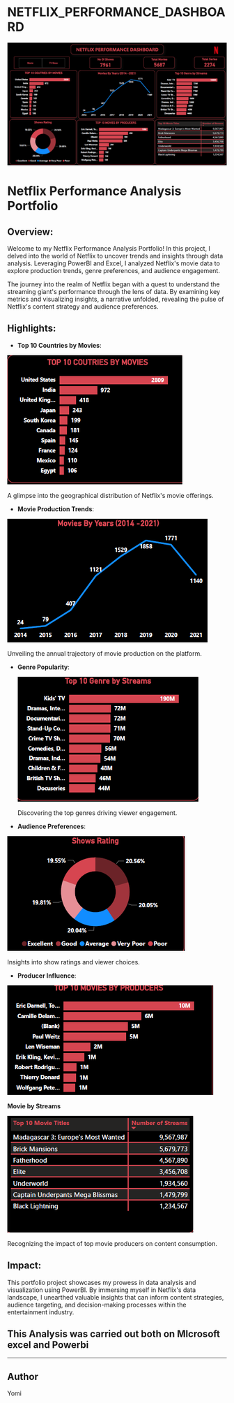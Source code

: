 # NETFLIX_PERFORMANCE_DASHBOARD
![](https://github.com/Yomi-F/NETFLIX_PERFORMANCE_DASHBOARD/blob/main/NETFLIX%20PERFORMANCE%20DASHBOARD.png)

# Netflix Performance Analysis Portfolio

## Overview:
Welcome to my Netflix Performance Analysis Portfolio! In this project, I delved into the world of Netflix to uncover trends and insights through data analysis. Leveraging PowerBI and Excel, I analyzed Netflix's movie data to explore production trends, genre preferences, and audience engagement.

The journey into the realm of Netflix began with a quest to understand the streaming giant's performance through the lens of data. By examining key metrics and visualizing insights, a narrative unfolded, revealing the pulse of Netflix's content strategy and audience preferences.

## Highlights:
- **Top 10 Countries by Movies**:
  
![](https://github.com/Yomi-F/NETFLIX_PERFORMANCE_DASHBOARD/blob/main/TOP%2010%20COUNTRIES%20BY%20MOVIES.png)

   A glimpse into the geographical distribution of Netflix's movie offerings.

- **Movie Production Trends**:

  
![](https://github.com/Yomi-F/NETFLIX_PERFORMANCE_DASHBOARD/blob/main/MOVIES%20BY%20YEARS%20.png)


   Unveiling the annual trajectory of movie production on the platform.
  
- **Genre Popularity**:
  

  ![](https://github.com/Yomi-F/NETFLIX_PERFORMANCE_DASHBOARD/blob/main/TOP%2010%20GENRES%20BY%20STREAMS%20.png)

   Discovering the top genres driving viewer engagement.

  
- **Audience Preferences**:

  
![](https://github.com/Yomi-F/NETFLIX_PERFORMANCE_DASHBOARD/blob/main/SHOWS%20RATING%20.png)

   Insights into show ratings and viewer choices.

  
- **Producer Influence**:

  
![](https://github.com/Yomi-F/NETFLIX_PERFORMANCE_DASHBOARD/blob/main/TOP%2010%20PRODUCERS.png)

**Movie  by Streams**


![](https://github.com/Yomi-F/NETFLIX_PERFORMANCE_DASHBOARD/blob/main/TOP%2010%20MOVIES%20BY%20STREAMS%20TABLES%20.png)

Recognizing the impact of top movie producers on content consumption.

## Impact:
This portfolio project showcases my prowess in data analysis and visualization using PowerBI. By immersing myself in Netflix's data landscape, I unearthed valuable insights that can inform content strategies, audience targeting, and decision-making processes within the entertainment industry.


## This Analysis was carried out both on MIcrosoft excel and Powerbi
---

## Author
Yomi
